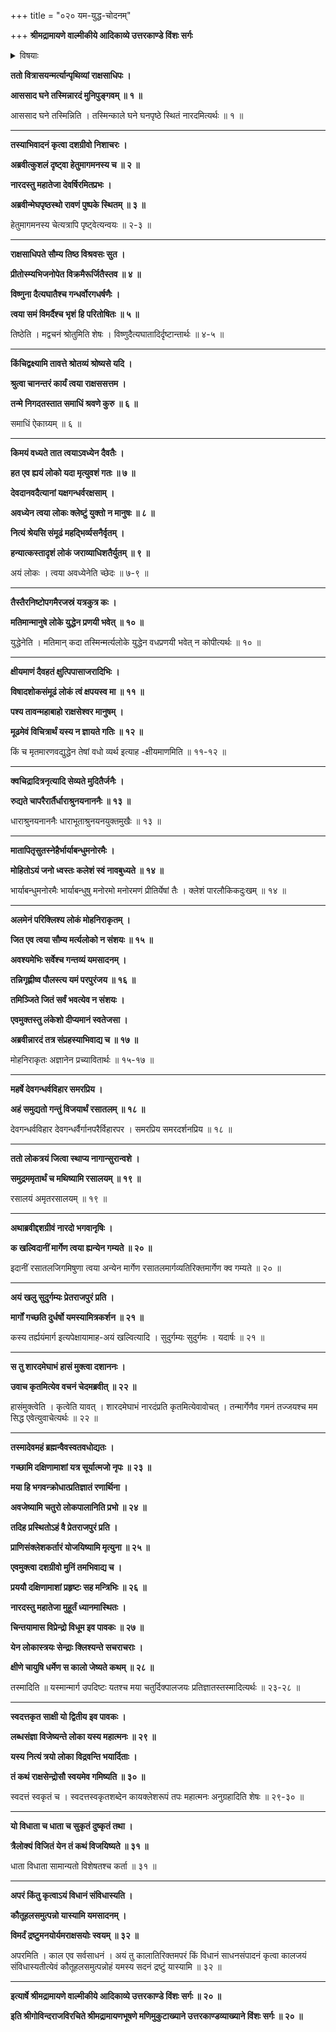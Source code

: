 +++
title = "०२० यम-युद्ध-चोदनम्"

+++
**श्रीमद्रामायणे वाल्मीकीये आदिकाव्ये उत्तरकाण्डे विंशः सर्गः**


<details><summary>विषयाः</summary>

पृथिवी-स्थ--पृथ्वी-पति-पराजय-पूर्वकं निर्गतेन रावणेन  
गगने मेघ-मण्डल-वर्तिनो नारदस्यावलोकनेन  
तं प्रति साभिवादनम् आगमन-प्रयोजन-प्रश्नः ॥ १ ॥  
नारदेनाद्भुत-युद्ध-दर्शनस्य स्वागमन-प्रयोजनस्वोक्त्या  
मर्त्यानां दुर्बलतया तज्-जयस्य कीर्त्य्-अप्रयोजकत्वोक्त्या च  
यमस्य सर्व-संहर्तृत्वेन बलिष्ठ-वरिष्ठत्वोक्त्या च  
तज्-जय-चोदना ॥ २ ॥  
तथा यम-जयाय तल्-लोकं प्रस्थिते रावणे  
अद्भुत-रण-दिदृक्षया स्वेनापि तत्र गमनम् ॥ ३ ॥
</details>


**ततो वित्रासयन्मर्त्यान्पृथिव्यां राक्षसाधिपः ।**

**आससाद घने तस्मिन्नारदं मुनिपुङ्गवम् ॥ १ ॥**

आससाद घने तस्मिन्निति । तस्मिन्काले घने घनपृष्ठे स्थितं नारदमित्यर्थः ॥ १ ॥

****

**तस्याभिवादनं कृत्वा दशग्रीवो निशाचरः ।**

**अब्रवीत्कुशलं दृष्ट्वा हेतुमागमनस्य च ॥ २ ॥**

**नारदस्तु महातेजा देवर्षिरमितप्रभः ।**

**अब्रवीन्मेघपृष्ठस्थो रावणं पुष्पके स्थितम् ॥ ३ ॥**

हेतुमागमनस्य चेत्यत्रापि पृष्ट्वेत्यन्वयः ॥ २-३ ॥

****

**राक्षसाधिपते सौम्य तिष्ठ विश्रवसः सुत ।**

**प्रीतोस्म्यभिजनोपेत विक्रमैरूर्जितैस्तव ॥ ४ ॥**

**विष्णुना दैत्यघातैश्च गन्धर्वोरगधर्षणैः ।**

**त्वया समं विमर्दैश्च भृशं हि परितोषितः ॥ ५ ॥**

तिष्ठेति । मद्वचनं श्रोतुमिति शेषः । विष्णुदैत्यघातादिर्दृष्टान्तार्थः ॥ ४-५ ॥

****

**किंचिद्वक्ष्यामि तावत्ते श्रोतव्यं श्रोष्यसे यदि ।**

**श्रुत्वा चानन्तरं कार्यं त्वया राक्षससत्तम ।**

**तन्मे निगदतस्तात समाधिं श्रवणे कुरु ॥ ६ ॥**

समाधिं ऐकाग्र्यम् ॥ ६ ॥

****

**किमयं वध्यते तात त्वयाऽवध्येन दैवतैः ।**

**हत एव ह्ययं लोको यदा मृत्युवशं गतः ॥ ७ ॥**

**देवदानवदैत्यानां यक्षगन्धर्वरक्षसाम् ।**

**अवध्येन त्वया लोकः क्लेष्टुं युक्तो न मानुषः ॥ ८ ॥**

**नित्यं श्रेयसि संमूढं महद्भिर्व्यसनैर्वृतम् ।**

**हन्यात्कस्तादृशं लोकं जराव्याधिशतैर्युतम् ॥ ९ ॥**

अयं लोकः । त्वया अवध्येनेति च्छेदः ॥ ७-९ ॥

****

**तैस्तैरनिष्टोपगमैरजस्रं यत्रकुत्र कः ।**

**मतिमान्मानुषे लोके युद्धेन प्रणयी भवेत् ॥ १० ॥**

युद्धेनेति । मतिमान् कदा तस्मिन्मर्त्यलोके युद्धेन वधप्रणयी भवेत् न कोपीत्यर्थः ॥ १० ॥

****

**क्षीयमाणं दैवहतं क्षुत्पिपासाजरादिभिः ।**

**विषादशोकसंमूढं लोकं त्वं क्षपयस्व मा ॥ ११ ॥**

**पश्य तावन्महाबाहो राक्षसेश्वर मानुषम् ।**

**मूढमेवं विचित्रार्थं यस्य न ज्ञायते गतिः ॥ १२ ॥**

किं च मृतमारणवद्युद्धेन तेषां वधो व्यर्थ इत्याह -क्षीयमाणमिति ॥ ११-१२ ॥

****

**क्वचिद्रादित्रनृत्यादि सेव्यते मुदितैर्जनैः ।**

**रुद्यते चापरैरार्तैर्धाराश्रुनयनाननैः ॥ १३ ॥**

धाराश्रुनयनाननैः धाराभूताश्रुनयनयुक्तमुखैः ॥ १३ ॥

****

**मातापितृसुतस्नेहैर्भार्याबन्धुमनोरमैः ।**

**मोहितोऽयं जनो ध्वस्तः कलेशं स्वं नावबुध्यते ॥ १४ ॥**

भार्याबन्धुमनोरमैः भार्याबन्धुषु मनोरमो मनोरमणं प्रीतिर्येषां तैः । क्लेशं पारलौकिकदुःखम् ॥ १४ ॥

****

**अलमेनं परिक्लिश्य लोकं मोहनिराकृतम् ।**

**जित एव त्वया सौम्य मर्त्यलोको न संशयः ॥ १५ ॥**

**अवश्यमेभिः सर्वेश्च गन्तव्यं यमसादनम् ।**

**तन्निगृह्णीष्व पौलस्त्य यमं परपुरंजय ॥ १६ ॥**

**तमिञ्जिते जितं सर्वं भवत्येव न संशयः ।**

**एवमुक्तस्तु लंकेशो दीप्यमानं स्वतेजसा ।**

**अब्रवीन्नारदं तत्र संप्रहस्याभिवाद्य च ॥ १७ ॥**

मोहनिराकृतः अज्ञानेन प्रच्यावितार्थः ॥ १५-१७ ॥

****

**महर्षे देवगन्धर्वविहार समरप्रिय ।**

**अहं समुद्यतो गन्तुं विजयार्थं रसातलम् ॥ १८ ॥**

देवगन्धर्वविहार देवगन्धर्वैर्गानपरैर्विहारपर । समरप्रिय समरदर्शनप्रिय ॥ १८ ॥

****

**ततो लोकत्रयं जित्वा स्थाप्य नागान्सुरान्वशे ।**

**समुद्रममृतार्थं च मथिष्यामि रसालयम् ॥ १९ ॥**

रसालयं अमृतरसालयम् ॥ १९ ॥

****

**अथाब्रवीद्दशग्रीवं नारदो भगवानृषिः ।**

**क खल्विदानीं मार्गेण त्वया ह्यन्येन गम्यते ॥ २० ॥**

इदानीं रसातलजिगमिषुणा त्वया अन्येन मार्गेण रसातलमार्गव्यतिरिक्तमार्गेण क्व गम्यते ॥ २० ॥

****

**अयं खलु सुदुर्गम्यः प्रेतराजपुरं प्रति ।**

**मार्गों गच्छति दुर्धर्षो यमस्यामित्रकर्शन ॥ २१ ॥**

कस्य तर्ह्ययंमार्ग इत्यपेक्षायामाह-अयं खल्वित्यादि । सुदुर्गम्यः सुदुर्गमः । यदार्षः ॥ २१ ॥

****

**स तु शारदमेघाभं हासं मुक्त्वा दशाननः ।**

**उवाच कृतमित्येव वचनं चेदमब्रवीत् ॥ २२ ॥**

हासंमुक्त्वेति । कृत्वेति यावत् । शारदमेघाभं नारदंप्रति कृतमित्येवावोचत् । तन्मार्गेणैव गमनं तज्जयश्च मम सिद्ध एवेत्युवाचेत्यर्थः ॥ २२ ॥

****

**तस्मादेवमहं ब्रह्मन्वैवस्वतवधोद्यतः ।**

**गच्छामि दक्षिणामाशां यत्र सूर्यात्मजो नृपः ॥ २३ ॥**

**मया हि भगवन्क्रोधात्प्रतिज्ञातं रणार्थिना ।**

**अवजेष्यामि चतुरो लोकपालानिति प्रभो ॥ २४ ॥**

**तदिह प्रस्थितोऽहं वै प्रेतराजपुरं प्रति ।**

**प्राणिसंक्लेशकर्तारं योजयिष्यामि मृत्युना ॥ २५ ॥**

**एवमुक्त्वा दशग्रीवो मुनिं तमभिवाद्य च ।**

**प्रययौ दक्षिणामाशां प्रहृष्टः सह मन्त्रिभिः ॥ २६ ॥**

**नारदस्तु महातेजा मुहूर्तं ध्यानमास्थितः ।**

**चिन्तयामास विप्रेन्द्रो विधूम इव पावकः ॥ २७ ॥**

**येन लोकास्त्रयः सेन्द्राः क्लिश्यन्ते सचराचराः ।**

**क्षीणे चायुषि धर्मेण स कालो जेष्यते कथम् ॥ २८ ॥**

तस्मादिति ॥ यस्मान्मार्ग उपदिष्टः यतश्च मया चतुर्दिक्पालजयः प्रतिज्ञातस्तस्मादित्यर्थः ॥ २३-२८ ॥

****

**स्वदत्तकृत साक्षी यो द्वितीय इव पावकः ।**

**लब्धसंज्ञा विजेष्यन्ते लोका यस्य महात्मनः ॥ २९ ॥**

**यस्य नित्यं त्रयो लोका विद्रवन्ति भयार्दिताः ।**

**तं कथं राक्षसेन्द्रोसौ स्वयमेव गमिष्यति ॥ ३० ॥**

स्वदत्तं स्वकृतं च । स्वदत्तस्वकृतशब्देन कायक्लेशरूपं तपः महात्मनः अनुग्रहादिति शेषः ॥ २९-३० ॥

****

**यो विधाता च धाता च सुकृतं दुष्कृतं तथा ।**

**त्रैलोक्यं विजितं येन तं कथं विजयिष्यते ॥ ३१ ॥**

धाता विधाता सामान्यतो विशेषतश्च कर्ता ॥ ३१ ॥

****

**अपरं किंतु कृत्वाऽयं विधानं संविधास्यति ।**

**कौतूहलसमुत्पन्नो यास्यामि यमसादनम् ।**

**विमर्दं द्रष्टुमनयोर्यमराक्षसयोः स्वयम् ॥ ३२ ॥**

अपरमिति । काल एव सर्वसाधनं । अयं तु कालातिरिक्तमपरं किं विधानं साधनसंपादनं कृत्वा कालजयं संविधास्यतीत्येवं कौतूहलसमुत्पन्नोहं यमस्य सदनं द्रष्टुं यास्यामि ॥ ३२ ॥

****

**इत्यार्षे श्रीमद्रामायणे वाल्मीकीये आदिकाव्ये उत्तरकाण्डे विंशः सर्गः ॥ २० ॥**

**इति श्रीगोविन्दराजविरचिते श्रीमद्रामायणभूषणे मणिमुकुटाख्याने उत्तरकाण्डव्याख्याने विंशः सर्गः ॥ २० ॥**
